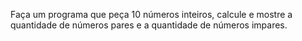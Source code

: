 Faça um programa que peça 10 números inteiros, calcule e mostre a quantidade de números pares e a quantidade de números impares.
